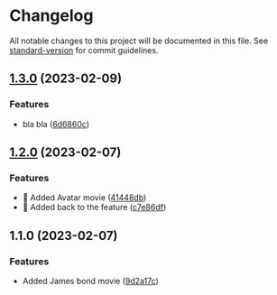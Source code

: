 # Changelog

All notable changes to this project will be documented in this file. See [standard-version](https://github.com/conventional-changelog/standard-version) for commit guidelines.

## [1.3.0](https://github.com/Gtheodoridiis/Cinema/compare/v1.2.0...v1.3.0) (2023-02-09)


### Features

* bla bla ([6d6860c](https://github.com/Gtheodoridiis/Cinema/commit/6d6860ca1047a9e1d41d68427c6d336fea885c0b))

## [1.2.0](https://github.com/Gtheodoridiis/Cinema/compare/v1.1.0...v1.2.0) (2023-02-07)


### Features

* :art: Added Avatar movie ([41448db](https://github.com/Gtheodoridiis/Cinema/commit/41448db10906b286dbbc4ac210fe15970de64765))
* :art: Added back to the feature ([c7e86df](https://github.com/Gtheodoridiis/Cinema/commit/c7e86dfec17d39c3cc488566283fb04a15d86d99))

## 1.1.0 (2023-02-07)


### Features

* Added James bond movie ([9d2a17c](https://github.com/Gtheodoridiis/Cinema/commit/9d2a17c585db4b50a6fcaa69d8a9878a9ea5da07))
